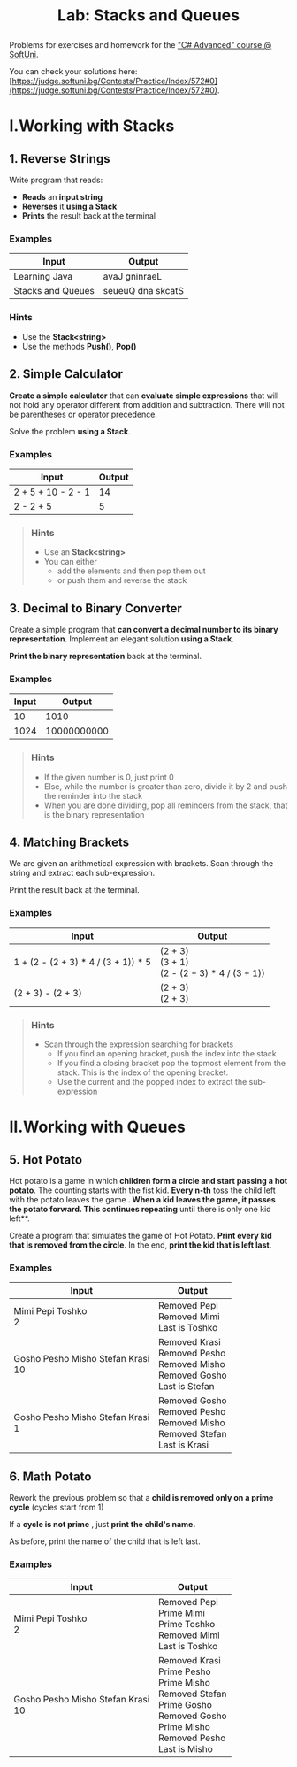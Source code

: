 # <p align="center"> Lab: Stacks and Queues</p>

Problems for exercises and homework for the [&quot;C# Advanced&quot; course @ SoftUni](https://softuni.bg/trainings/1633/csharp-advanced-may-2017).

You can check your solutions here: [https://judge.softuni.bg/Contests/Practice/Index/572#0](https://judge.softuni.bg/Contests/Practice/Index/572#0).


# I.Working with Stacks

## 1. Reverse Strings

Write program that reads:

- **Reads** an **input string**
- **Reverses** it **using a Stack**
- **Prints** the result back at the terminal

### Examples

| **Input** | **Output** |
| --- | --- |
| Learning Java | avaJ gninraeL |
| Stacks and Queues | seueuQ dna skcatS |

### Hints

- Use the **Stack&lt;string&gt;**
- Use the methods **Push()**, **Pop()**

## 2. Simple Calculator

**Create a simple calculator** that can **evaluate simple expressions** that will not hold any operator different from addition and subtraction. There will not be parentheses or operator precedence.

Solve the problem **using a Stack**.

### Examples

| **Input** | **Output** |
| --- | --- |
| 2 + 5 + 10 - 2 - 1 | 14 |
| 2 - 2 + 5 | 5 |

> ### Hints
> - Use an **Stack&lt;string&gt;**
> - You can either
>   - add the elements and then pop them out
>   - or push them and reverse the stack

## 3. Decimal to Binary Converter

Create a simple program that **can convert a decimal number to its binary representation**. Implement an elegant solution **using a Stack**.

**Print the binary representation** back at the terminal.

### Examples

| **Input** | **Output** |
| --- | --- |
| 10 | 1010 |
| 1024 | 10000000000 |

> ### Hints
> - If the given number is 0, just print 0
> - Else, while the number is greater than zero, divide it by 2 and push the reminder into the stack
> - When you are done dividing, pop all reminders from the stack, that is the binary representation

## 4. Matching Brackets

We are given an arithmetical expression with brackets. Scan through the string and extract each sub-expression.

Print the result back at the terminal.

### Examples

| **Input** | **Output** |
| --- | --- |
| 1 + (2 - (2 + 3) \* 4 / (3 + 1)) \* 5 | (2 + 3) <br/> (3 + 1) <br/> (2 - (2 + 3) \* 4 / (3 + 1)) |
| (2 + 3) - (2 + 3) | (2 + 3) <br/> (2 + 3) |

> ### Hints
> - Scan through the expression searching for brackets
>   - If you find an opening bracket, push the index into the stack
>   - If you find a closing bracket pop the topmost element from the stack. This is the index of the opening bracket.
>   - Use the current and the popped index to extract the sub-expression

# II.Working with Queues

## 5. Hot Potato

Hot potato is a game in which **children form a circle and start passing a hot potato**. The counting starts with the fist kid. **Every n-th** toss the child left with the potato leaves the game **. When a kid leaves the game, it passes the potato forward. This continues repeating** until there is only one kid left**.

Create a program that simulates the game of Hot Potato.   **Print every kid that is removed from the circle**. In the end, **print the kid that is left last**.

### Examples

| **Input** | **Output** |
| --- | --- |
| Mimi Pepi Toshko <br/> 2 | Removed Pepi <br/> Removed Mimi <br/> Last is Toshko |
| Gosho Pesho Misho Stefan Krasi <br/> 10 | Removed Krasi <br/> Removed Pesho <br/> Removed Misho <br/> Removed Gosho <br/> Last is Stefan |
| Gosho Pesho Misho Stefan Krasi <br/> 1 | Removed Gosho <br/> Removed Pesho <br/> Removed Misho <br/> Removed Stefan <br/> Last is Krasi |

## 6. Math Potato

Rework the previous problem so that a **child is removed only on a prime cycle** (cycles start from 1)

If a **cycle is not prime** , just **print the child&#39;s name.**

As before, print the name of the child that is left last.

### Examples

| **Input** | **Output** |
| --- | --- |
| Mimi Pepi Toshko <br/> 2 | Removed Pepi <br/> Prime Mimi <br/> Prime Toshko <br/> Removed Mimi <br/> Last is Toshko |
| Gosho Pesho Misho Stefan Krasi <br/> 10 | Removed Krasi <br/> Prime Pesho <br/> Prime Misho <br/> Removed Stefan <br/> Prime Gosho <br/> Removed Gosho <br/> Prime Misho <br/> Removed Pesho <br/> Last is Misho |
